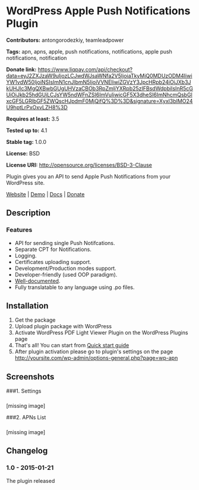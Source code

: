 # WordPress Apple Push Notifications Plugin #
**Contributors:** antongorodezkiy, teamleadpower
  
**Tags:** apn, apns, apple, push notifications, notifications, apple push notifications, notification
  
**Donate link:** https://www.liqpay.com/api/checkout?data=eyJ2ZXJzaW9uIjozLCJwdWJsaWNfa2V5IjoiaTkyMjQ0MDUzODM4IiwiYW1vdW50IjoiNSIsImN1cnJlbmN5IjoiVVNEIiwiZGVzY3JpcHRpb24iOiJXb3JkUHJlc3MgQXBwbGUgUHVzaCBOb3RpZmljYXRpb25zIFBsdWdpbiIsInR5cGUiOiJkb25hdGUiLCJsYW5ndWFnZSI6ImVuIiwicGF5X3dheSI6ImNhcmQsbGlxcGF5LGRlbGF5ZWQscHJpdmF0MjQifQ%3D%3D&signature=Xyxl3bIMO24U9hptLrPxOxvLZH8%3D
  
**Requires at least:** 3.5
  
**Tested up to:** 4.1
  
**Stable tag:** 1.0.0
  
**License:** BSD
  
**License URI:** http://opensource.org/licenses/BSD-3-Clause
  

Plugin gives you an API to send Apple Push Notifications from your WordPress site.

[Website](http://wp-apn.wp.teamlead.pw/) |  [Demo](http://wp-apn.wp.teamlead.pw/demo/) | [Docs](http://wp-apn.wp.teamlead.pw/wp-content/plugins/wp-apn/documentation/index.html) | [Donate](https://www.liqpay.com/api/checkout?data=eyJ2ZXJzaW9uIjozLCJwdWJsaWNfa2V5IjoiaTkyMjQ0MDUzODM4IiwiYW1vdW50IjoiNSIsImN1cnJlbmN5IjoiVVNEIiwiZGVzY3JpcHRpb24iOiJXb3JkUHJlc3MgQXBwbGUgUHVzaCBOb3RpZmljYXRpb25zIFBsdWdpbiIsInR5cGUiOiJkb25hdGUiLCJsYW5ndWFnZSI6ImVuIiwicGF5X3dheSI6ImNhcmQsbGlxcGF5LGRlbGF5ZWQscHJpdmF0MjQifQ%3D%3D&signature=Xyxl3bIMO24U9hptLrPxOxvLZH8%3D)

## Description ##
### Features ###
* API for sending single Push Notifcations.
* Separate CPT for Notifications.
* Logging.
* Certificates uploading support.
* Development/Production modes support.
* Developer-friendly (used OOP paradigm).
* [Well-documented](http://wp-apn.wp.teamlead.pw/wp-content/plugins/wp-apn/documentation/index.html).
* Fully translatable to any language using .po files.

## Installation ##
1. Get the package
1. Upload plugin package with WordPress
1. Activate WordPress PDF Light Viewer Plugin on the WordPress Plugins page
1. That\'s all! You can start from [Quick start guide](http://wp-apn.wp.teamlead.pw/wp-content/plugins/wp-apn/documentation/index.html#quick)
1. After plugin activation please go to plugin\'s settings on the page http://yoursite.com/wp-admin/options-general.php?page=wp-apn

## Screenshots ##

###1. Settings
###
[missing image]

###2. APNs List
###
[missing image]


## Changelog ##

### 1.0 - 2015-01-21 ###
The plugin released
